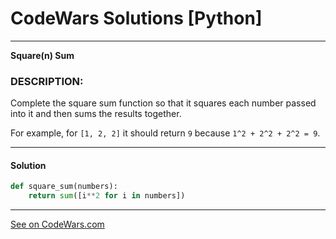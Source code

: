 # CodeWars Solutions [Python]
___
__Square(n) Sum__
### DESCRIPTION:
Complete the square sum function so that it squares each number passed into it and then sums the results together.

For example, for `[1, 2, 2]` it should return `9` because `1^2 + 2^2 + 2^2 = 9`.
___
#### Solution

```Python
def square_sum(numbers):
    return sum([i**2 for i in numbers])
```
___
[See on CodeWars.com](https://www.codewars.com/kata/515e271a311df0350d00000f)
